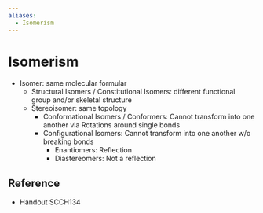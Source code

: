 ```yaml
---
aliases:
  - Isomerism
---
```


# Isomerism

- Isomer: same molecular formular
	- Structural Isomers / Constitutional Isomers: different functional group and/or skeletal structure
	- Stereoisomer: same topology
		- Conformational Isomers / Conformers: Cannot transform into one another via Rotations around single bonds
		- Configurational Isomers: Cannot transform into one another w/o breaking bonds
			- Enantiomers: Reflection
			- Diastereomers: Not a reflection

## Reference

- Handout SCCH134
